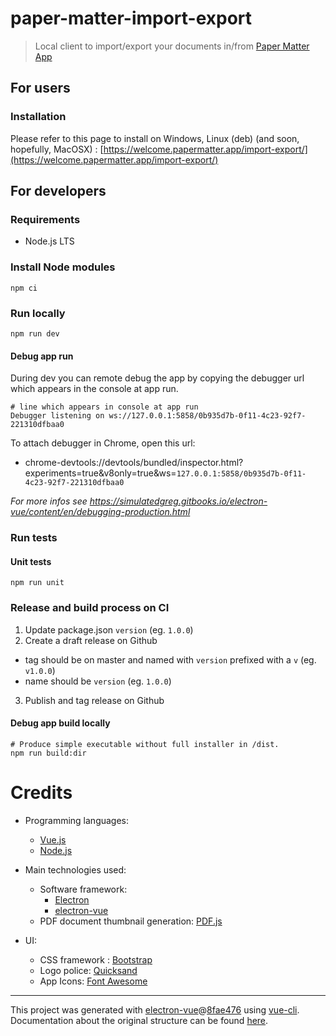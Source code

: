 # paper-matter-import-export

> Local client to import/export your documents in/from [Paper Matter App](https://gitlab.com/exotic-matter/ftl-app)

## For users

### Installation

Please refer to this page to install on Windows, Linux (deb) (and soon, hopefully, MacOSX) : [https://welcome.papermatter.app/import-export/](https://welcome.papermatter.app/import-export/)

## For developers

### Requirements

- Node.js LTS

### Install Node modules

    npm ci

### Run locally

    npm run dev
    
#### Debug app run

During dev you can remote debug the app by copying the debugger url which appears in the console at app run.

    # line which appears in console at app run
    Debugger listening on ws://127.0.0.1:5858/0b935d7b-0f11-4c23-92f7-221310dfbaa0
    
To attach debugger in Chrome, open this url:
 - chrome-devtools://devtools/bundled/inspector.html?experiments=true&v8only=true&ws=`127.0.0.1:5858/0b935d7b-0f11-4c23-92f7-221310dfbaa0`

_For more infos see https://simulatedgreg.gitbooks.io/electron-vue/content/en/debugging-production.html_

### Run tests

#### Unit tests

    npm run unit

### Release and build process on CI

 1. Update package.json `version` (eg. `1.0.0`)
 2. Create a draft release on Github
   * tag should be on master and named with `version` prefixed with a `v` (eg. `v1.0.0`)
   * name should be `version` (eg. `1.0.0`)
 3. Publish and tag release on Github 

#### Debug app build locally

    # Produce simple executable without full installer in /dist.
    npm run build:dir

# Credits

- Programming languages:

  - [Vue.js](https://vuejs.org/)
  - [Node.js](https://nodejs.org)

- Main technologies used:

  - Software framework: 
    - [Electron](https://www.electronjs.org/)
    - [electron-vue](https://github.com/SimulatedGREG/electron-vue)
  - PDF document thumbnail generation: [PDF.js](https://mozilla.github.io/pdf.js/)

- UI:
  - CSS framework : [Bootstrap](https://getbootstrap.com/)
  - Logo police: [Quicksand](https://github.com/andrew-paglinawan/QuicksandFamily)
  - App Icons: [Font Awesome](https://fontawesome.com/)

---

This project was generated with [electron-vue](https://github.com/SimulatedGREG/electron-vue)@[8fae476](https://github.com/SimulatedGREG/electron-vue/tree/8fae4763e9d225d3691b627e83b9e09b56f6c935) using [vue-cli](https://github.com/vuejs/vue-cli). Documentation about the original structure can be found [here](https://simulatedgreg.gitbooks.io/electron-vue/content/index.html).
